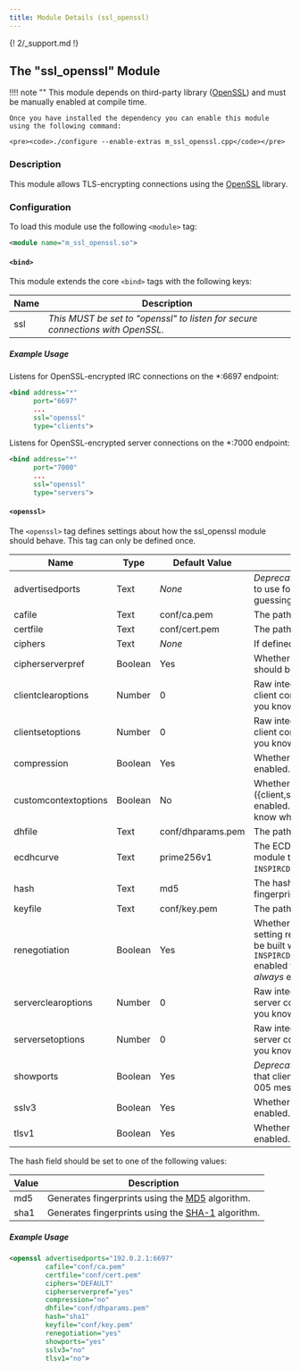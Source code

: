 ```yaml
---
title: Module Details (ssl_openssl)
---
```


{! 2/_support.md !}

## The "ssl_openssl" Module

!!!! note ""
    This module depends on third-party library ([OpenSSL](https://www.openssl.org)) and must be manually enabled at compile time.

    Once you have installed the dependency you can enable this module using the following command:

    <pre><code>./configure --enable-extras m_ssl_openssl.cpp</code></pre>

### Description

This module allows TLS-encrypting connections using the [OpenSSL](https://www.openssl.org) library.

### Configuration

To load this module use the following `<module>` tag:

```xml
<module name="m_ssl_openssl.so">
```

#### `<bind>`

This module extends the core `<bind>` tags with the following keys:

Name | Description
---- | -----------
ssl  | *This MUST be set to "openssl" to listen for secure connections with OpenSSL.*

##### Example Usage

Listens for OpenSSL-encrypted IRC connections on the *:6697 endpoint:

```xml
<bind address="*"
      port="6697"
      ...
      ssl="openssl"
      type="clients">
```

Listens for OpenSSL-encrypted server connections on the *:7000 endpoint:

```xml
<bind address="*"
      port="7000"
      ...
      ssl="openssl"
      type="servers">
```

#### `<openssl>`

The `<openssl>` tag defines settings about how the ssl_openssl module should behave. This tag can only be defined once.

Name                 | Type    | Default Value     | Description
-------------------- | ------- | ----------------- | -----------
advertisedports      | Text    | *None*            | *Deprecated!* If defined then a static value to use for the 005 SSL token instead of guessing based on the available listeners.
cafile               | Text    | conf/ca.pem       | The path to the CA in PEM format.
certfile             | Text    | conf/cert.pem     | The path to the certificate in PEM format.
ciphers              | Text    | *None*            | If defined then an [OpenSSL cipher string](https://www.openssl.org/docs/manmaster/man1/ciphers.html).
cipherserverpref     | Boolean | Yes               | Whether the server's cipher preferences should be used instead of the client's.
clientclearoptions   | Number  | 0                 | Raw integer value of options to clear on the client context. Don't change this unless you know what you are doing.
clientsetoptions     | Number  | 0                 | Raw integer value of options to set on the client context. Don't change this unless you know what you are doing.
compression          | Boolean | Yes               | Whether insecure SSL compression is enabled.
customcontextoptions | Boolean | No                | Whether custom context options (\{client,server}\{clear,set}options) are enabled.  Don't change this unless you know what you are doing.
dhfile               | Text    | conf/dhparams.pem | The path to the certificate in PEM format.
ecdhcurve            | Text    | prime256v1        | The ECDH curve. Requires the ssl_openssl module to be built with `INSPIRCD_OPENSSL_ENABLE_ECDH` enabled.
hash                 | Text    | md5               | The hash algorithm used for SSL client fingerprints.
keyfile              | Text    | conf/key.pem      | The path to the private key in PEM format.
renegotiation        | Boolean | Yes               | Whether SSL renegotiation is enabled. This setting requires the ssl_openssl module to be built with `INSPIRCD_OPENSSL_ENABLE_RENEGO_DETECTION` enabled to take effect. Renegotiation is *always* enabled otherwise.
serverclearoptions   | Number  | 0                 | Raw integer value of options to clear on the server context.  Don't change this unless you know what you are doing.
serversetoptions     | Number  | 0                 | Raw integer value of options to set on the server context.  Don't change this unless you know what you are doing.
showports            | Boolean | Yes               | *Deprecated!* Whether to show an IP/port that clients can connect securely on in the 005 message.
sslv3                | Boolean | Yes               | Whether the insecure SSLv3 protocol is enabled.
tlsv1                | Boolean | Yes               | Whether the insecure TLSv1.0 protocol is enabled.

The hash field should be set to one of the following values:

Value  | Description
------ | -----------
md5    | Generates fingerprints using the [MD5](https://en.wikipedia.org/wiki/MD5) algorithm.
sha1   | Generates fingerprints using the [SHA-1](https://en.wikipedia.org/wiki/SHA-1) algorithm.

##### Example Usage

```xml
<openssl advertisedports="192.0.2.1:6697"
         cafile="conf/ca.pem"
         certfile="conf/cert.pem"
         ciphers="DEFAULT"
         cipherserverpref="yes"
         compression="no"
         dhfile="conf/dhparams.pem"
         hash="sha1"
         keyfile="conf/key.pem"
         renegotiation="yes"
         showports="yes"
         sslv3="no"
         tlsv1="no">
```
